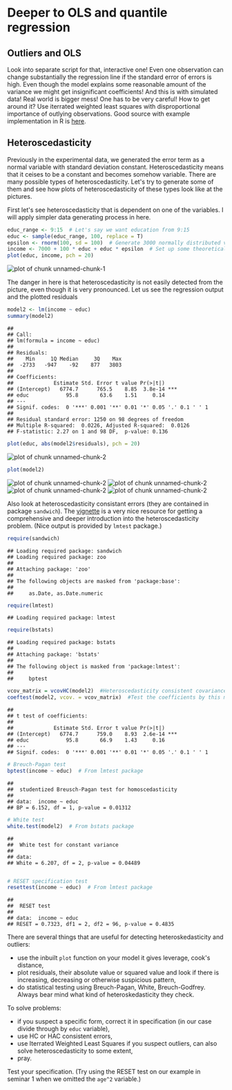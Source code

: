 Deeper to OLS and quantile regression
========================================

Outliers and OLS
--------------------

Look into separate script for that, interactive one! Even one observation can change substantially the regression line if the standard error of errors is high. Even though the model explains some reasonable amount of the variance we might get insignificant coefficients! And this is with simulated data! Real world is bigger mess! One has to be very careful! How to get around it? Use iterrated weighted least squares with disproportional importance of outlying observations. Good source with example implementation in R is [here](http://www.ats.ucla.edu/stat/r/dae/rreg.htm).

Heteroscedasticity
---------------------

Previously in the experimental data, we generated the error term as a normal variable with standard deviation constant. Heteroscedasticity means that it ceises to be a constant and becomes somehow variable. There are many possible types of heteroscedasticity. Let's try to generate some of them and see how plots of heteroscedasticity of these types look like at the pictures.

First let's see heteroscedasticity that is dependent on one of the variables. I will apply simpler data generating process in here.

```r
educ_range <- 9:15  # Let's say we want education from 9:15
educ <- sample(educ_range, 100, replace = T)
epsilon <- rnorm(100, sd = 100)  # Generate 3000 normally distributed variables with sd=200
income <- 7000 + 100 * educ + educ * epsilon  # Set up some theoretical model
plot(educ, income, pch = 20)
```

![plot of chunk unnamed-chunk-1](figure/unnamed-chunk-1.png) 

The danger in here is that heteroscedasticity is not easily detected from the picture, even though it is very pronounced. Let us see the regression output and the plotted residuals

```r
model2 <- lm(income ~ educ)
summary(model2)
```

```
## 
## Call:
## lm(formula = income ~ educ)
## 
## Residuals:
##    Min     1Q Median     3Q    Max 
##  -2733   -947    -92    877   3803 
## 
## Coefficients:
##             Estimate Std. Error t value Pr(>|t|)    
## (Intercept)   6774.7      765.5    8.85  3.8e-14 ***
## educ            95.8       63.6    1.51     0.14    
## ---
## Signif. codes:  0 '***' 0.001 '**' 0.01 '*' 0.05 '.' 0.1 ' ' 1
## 
## Residual standard error: 1250 on 98 degrees of freedom
## Multiple R-squared:  0.0226,	Adjusted R-squared:  0.0126 
## F-statistic: 2.27 on 1 and 98 DF,  p-value: 0.136
```

```r
plot(educ, abs(model2$residuals), pch = 20)
```

![plot of chunk unnamed-chunk-2](figure/unnamed-chunk-21.png) 

```r
plot(model2)
```

![plot of chunk unnamed-chunk-2](figure/unnamed-chunk-22.png) ![plot of chunk unnamed-chunk-2](figure/unnamed-chunk-23.png) ![plot of chunk unnamed-chunk-2](figure/unnamed-chunk-24.png) ![plot of chunk unnamed-chunk-2](figure/unnamed-chunk-25.png) 

Also look at heteroscedasticity consistant errors (they are contained in package `sandwich`). The [vignette](http://cran.r-project.org/web/packages/sandwich/vignettes/sandwich.pdf) is a very nice resource for getting a comprehensive and deeper introduction into the heteroscedasticity problem. (Nice output is provided by `lmtest` package.)

```r
require(sandwich)
```

```
## Loading required package: sandwich
## Loading required package: zoo
## 
## Attaching package: 'zoo'
## 
## The following objects are masked from 'package:base':
## 
##     as.Date, as.Date.numeric
```

```r
require(lmtest)
```

```
## Loading required package: lmtest
```

```r
require(bstats)
```

```
## Loading required package: bstats
## 
## Attaching package: 'bstats'
## 
## The following object is masked from 'package:lmtest':
## 
##     bptest
```

```r
vcov_matrix = vcovHC(model2)  #Heteroscedasticity consistent covariance matrix
coeftest(model2, vcov. = vcov_matrix)  #Test the coefficients by this matrix
```

```
## 
## t test of coefficients:
## 
##             Estimate Std. Error t value Pr(>|t|)    
## (Intercept)   6774.7      759.0    8.93  2.6e-14 ***
## educ            95.8       66.9    1.43     0.16    
## ---
## Signif. codes:  0 '***' 0.001 '**' 0.01 '*' 0.05 '.' 0.1 ' ' 1
```

```r
# Breuch-Pagan test
bptest(income ~ educ)  # From lmtest package
```

```
## 
## 	studentized Breusch-Pagan test for homoscedasticity
## 
## data:  income ~ educ
## BP = 6.152, df = 1, p-value = 0.01312
```

```r
# White test
white.test(model2)  # From bstats package
```

```
## 
## 	White test for constant variance
## 
## data:  
## White = 6.207, df = 2, p-value = 0.04489
```

```r

# RESET specification test
resettest(income ~ educ)  # From lmtest package
```

```
## 
## 	RESET test
## 
## data:  income ~ educ
## RESET = 0.7323, df1 = 2, df2 = 96, p-value = 0.4835
```


There are several things that are useful for detecting heteroskedasticity and outliers:
- use the inbuilt `plot` function on your model it gives leverage, cook's distance,
- plot residuals, their absolute value or squared value and look if there is increasing, decreasing or otherwise suspicious pattern,
- do statistical testing using Breuch-Pagan, White, Breuch-Godfrey. Always bear mind what kind of heteroskedasticity they check.

To solve problems:
- if you suspect a specific form, correct it in specification (in our case divide through by `educ` variable),
- use HC or HAC consistent errors,
- use Iterrated Weighted Least Squares if you suspect outliers, can also solve heteroscedasticity to some extent,
- pray.

Test your specification. (Try using the RESET test on our example in seminar 1 when we omitted the `age^2` variable.)

